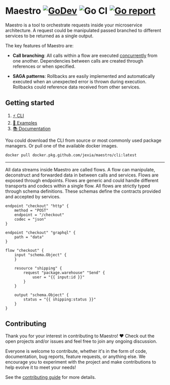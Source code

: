 # Maestro [![GoDev](https://img.shields.io/badge/go.dev-reference-007d9c?logo=go&logoColor=white)](https://pkg.go.dev/github.com/jexia/maestro) ![Go CI](https://github.com/jexia/maestro/workflows/Go%20CI/badge.svg) [![Go report](https://goreportcard.com/badge/github.com/jexia/maestro)](https://goreportcard.com/report/github.com/jexia/maestro)

Maestro is a tool to orchestrate requests inside your microservice architecture.
A request could be manipulated passed branched to different services to be returned as a single output.

The key features of Maestro are:

* **Call branching**: All calls within a flow are executed [concurrently](https://github.com/jexia/maestro/tree/master/flow) from one another. Dependencies between calls are created through references or when specified.

* **SAGA patterns**: Rollbacks are easily implemented and automatically executed when an unexpected error is thrown during execution. Rollbacks could reference data received from other services.

## Getting started

1. [⚡ CLI](https://github.com/jexia/maestro/tree/master/cmd/maestro)
1. [🚀 Examples](https://github.com/jexia/maestro/tree/master/examples)
1. [📚 Documentation](https://godoc.org/github.com/jexia/maestro)

You could download the CLI from source or most commonly used package managers. Or pull one of the available docker images.

```bash
docker pull docker.pkg.github.com/jexia/maestro/cli:latest
```

---

All data streams inside Maestro are called flows.
A flow can manipulate, deconstruct and forwarded data in between calls and services.
Flows are exposed through endpoints. Flows are generic and could handle different transports and codecs within a single flow.
All flows are strictly typed through schema definitions. These schemas define the contracts provided and accepted by services.

```hcl
endpoint "checkout" "http" {
    method = "POST"
    endpoint = "/checkout"
    codec = "json"
}

endpoint "checkout" "graphql" {
    path = "data"
}

flow "checkout" {
    input "schema.Object" {
    }

    resource "shipping" {
        request "package.warehouse" "Send" {
            user = "{{ input:id }}"
        }
    }

    output "schema.Object" {
        status = "{{ shipping:status }}"
    }
}
```

## Contributing

Thank you for your interest in contributing to Maestro! ❤
Check out the open projects and/or issues and feel free to join any ongoing discussion.

Everyone is welcome to contribute, whether it's in the form of code, documentation, bug reports, feature requests, or anything else. We encourage you to experiment with the project and make contributions to help evolve it to meet your needs!

See the [contributing guide](https://github.com/jexia/maestro/blob/master/CONTRIBUTING.md) for more details.
